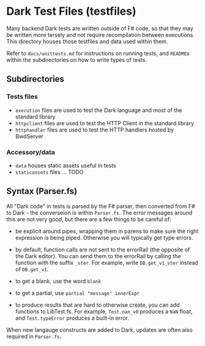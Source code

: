 # Dark Test Files (testfiles)

Many backend Dark tests are written outside of F# code, so that they may be
written more tersely and not require recompilation between executions. This
directory houses those testfiles and data used within them.

Refer to `docs/unittests.md` for instructions on running tests, and `README`s
within the subdirectories on how to write types of tests.

## Subdirectories

### Tests files

- `execution` files are used to test the Dark language and most of the standard library
- `httpclient` files are used to test the HTTP Client in the standard library
- `httphandler` files are used to test the HTTP handlers hosted by BwdServer

### Accessory/data

- `data` houses static assets useful in tests
- `staticassets` files ... TODO

## Syntax (Parser.fs)

All "Dark code" in tests is parsed by the F# parser, then converted from F# to
Dark - the converseion is within `Parser.fs`. The error messages around
this are not very good, but there are a few things to be careful of:

- be explicit around pipes, wrapping them in parens to make sure the right
  expression is being piped. Otherwise you will typically get type errors.

- by default, function calls are not sent to the errorRail (the opposite of the
  Dark editor). You can send them to the errorRail by calling the function with
  the suffix `_ster`. For example, write `DB.get_v1_ster` instead of
  `DB.get_v1`.

- to get a blank, use the word `blank`

- to get a partial, use `partial "message" innerExpr`

- to produce results that are hard to otherwise create, you can add functions
  to LibTest.fs. For example, `Test.nan_v0` produces a `NaN` float, and
  `Test.typeError` produces a built-in error.

When new langauge constructs are added to Dark, updates are often also required
in `Parser.fs`.
